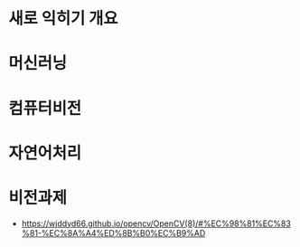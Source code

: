 # 새로 익히기 개요

# 머신러닝

# 컴퓨터비전

# 자연어처리 

# 비전과제

+ https://wjddyd66.github.io/opencv/OpenCV(8)/#%EC%98%81%EC%83%81-%EC%8A%A4%ED%8B%B0%EC%B9%AD
